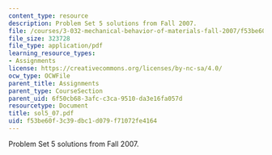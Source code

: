 ```yaml
---
content_type: resource
description: Problem Set 5 solutions from Fall 2007.
file: /courses/3-032-mechanical-behavior-of-materials-fall-2007/f53be60f3c39dbc1d079f71072fe4164_sol5_07.pdf
file_size: 323728
file_type: application/pdf
learning_resource_types:
- Assignments
license: https://creativecommons.org/licenses/by-nc-sa/4.0/
ocw_type: OCWFile
parent_title: Assignments
parent_type: CourseSection
parent_uid: 6f50cb68-3afc-c3ca-9510-da3e16fa057d
resourcetype: Document
title: sol5_07.pdf
uid: f53be60f-3c39-dbc1-d079-f71072fe4164
---
```

Problem Set 5 solutions from Fall 2007.